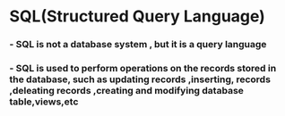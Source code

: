 #  SQL(Structured Query Language)

### - SQL is not a database system , but it is a query language

### - SQL is used to perform operations on the records stored in the database, such as updating records ,inserting, records ,deleating records ,creating and modifying database table,views,etc 
 